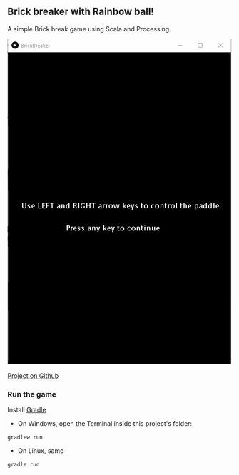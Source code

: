 ## Brick breaker with Rainbow ball!

A simple Brick break game using Scala and Processing.

![demo](https://github.com/khanhvu207/BrickBreaker/blob/main/assets/demo.gif)  

[Project on Github](https://github.com/khanhvu207/BrickBreaker)

### Run the game

Install [Gradle](https://gradle.org/install/#with-a-package-manager)

* On Windows, open the Terminal inside this project's folder:
```
gradlew run
```

* On Linux, same
```
gradle run
```
